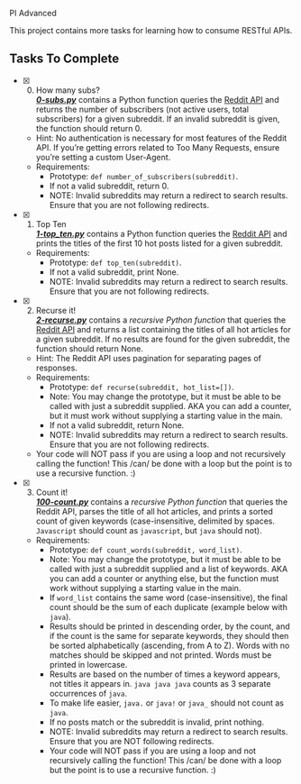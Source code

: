 PI Advanced

This project contains more tasks for learning how to consume RESTful APIs.

## Tasks To Complete

+ [x] 0. How many subs?<br/>_**[0-subs.py](0-subs.py)**_ contains a Python function queries the [Reddit API](https://www.reddit.com/dev/api) and returns the number of subscribers (not active users, total subscribers) for a given subreddit. If an invalid subreddit is given, the function should return 0.
  + Hint: No authentication is necessary for most features of the Reddit API. If you’re getting errors related to Too Many Requests, ensure you’re setting a custom User-Agent.
  + Requirements:
    + Prototype: `def number_of_subscribers(subreddit)`.
    + If not a valid subreddit, return 0.
    + NOTE: Invalid subreddits may return a redirect to search results. Ensure that you are not following redirects.

+ [x] 1. Top Ten<br/>_**[1-top_ten.py](1-top_ten.py)**_ contains a Python function queries the [Reddit API](https://www.reddit.com/dev/api) and prints the titles of the first 10 hot posts listed for a given subreddit.
  + Requirements:
    + Prototype: `def top_ten(subreddit)`.
    + If not a valid subreddit, print None.
    + NOTE: Invalid subreddits may return a redirect to search results. Ensure that you are not following redirects.

+ [x] 2. Recurse it!<br/>_**[2-recurse.py](2-recurse.py)**_ contains a *recursive Python function* that queries the [Reddit API](https://www.reddit.com/dev/api) and returns a list containing the titles of all hot articles for a given subreddit. If no results are found for the given subreddit, the function should return None.
  + Hint: The Reddit API uses pagination for separating pages of responses.
  + Requirements:
    + Prototype: `def recurse(subreddit, hot_list=[])`.
    + Note: You may change the prototype, but it must be able to be called with just a subreddit supplied. AKA you can add a counter, but it must work without supplying a starting value in the main.
    + If not a valid subreddit, return None.
    + NOTE: Invalid subreddits may return a redirect to search results. Ensure that you are not following redirects.
  + Your code will NOT pass if you are using a loop and not recursively calling the function! This /can/ be done with a loop but the point is to use a recursive function. :)

+ [x] 3. Count it!<br/>_**[100-count.py](100-count.py)**_ contains a *recursive Python function* that queries the Reddit API, parses the title of all hot articles, and prints a sorted count of given keywords (case-insensitive, delimited by spaces. `Javascript` should count as `javascript`, but `java` should not).
  + Requirements:
    + Prototype: `def count_words(subreddit, word_list)`.
    + Note: You may change the prototype, but it must be able to be called with just a subreddit supplied and a list of keywords. AKA you can add a counter or anything else, but the function must work without supplying a starting value in the main.
    + If `word_list` contains the same word (case-insensitive), the final count should be the sum of each duplicate (example below with `java`).
    + Results should be printed in descending order, by the count, and if the count is the same for separate keywords, they should then be sorted alphabetically (ascending, from A to Z). Words with no matches should be skipped and not printed. Words must be printed in lowercase.
    + Results are based on the number of times a keyword appears, not titles it appears in. `java java java` counts as 3 separate occurrences of `java`.
    + To make life easier, `java.` or `java!` or `java_` should not count as `java`.
    + If no posts match or the subreddit is invalid, print nothing.
    + NOTE: Invalid subreddits may return a redirect to search results. Ensure that you are NOT following redirects.
    + Your code will NOT pass if you are using a loop and not recursively calling the function! This /can/ be done with a loop but the point is to use a recursive function. :)
